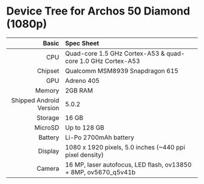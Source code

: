 Device Tree for Archos 50 Diamond (1080p)
===========================================

Basic   | Spec Sheet
-------:|:-------------------------
CPU     | Quad-core 1.5 GHz Cortex-A53 & quad-core 1.0 GHz Cortex-A53
Chipset | Qualcomm MSM8939 Snapdragon 615
GPU     | Adreno 405
Memory  | 2GB RAM
Shipped Android Version | 5.0.2
Storage | 16 GB
MicroSD | Up to 128 GB
Battery | Li-Po 2700mAh battery
Display | 1080 x 1920 pixels, 5.0 inches (~440 ppi pixel density)
Camera  | 16 MP, laser autofocus, LED flash, ov13850 + 8MP, ov5670_q5v41b

